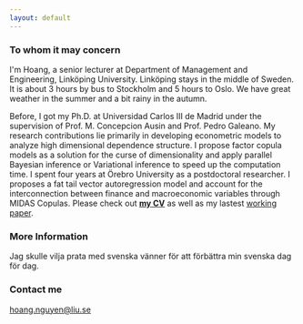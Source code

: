 ```yaml
---
layout: default
---
```


### To whom it may concern

I'm Hoang, a senior lecturer at Department of Management and Engineering, Linköping University. Linköping stays in the middle of Sweden. It is about 3 hours by bus to Stockholm and 5 hours to Oslo. We have great weather in the summer and a bit rainy in the autumn. 

Before, I got my Ph.D. at Universidad Carlos III de Madrid under the supervision of Prof. M. Concepcion Ausin and Prof. Pedro Galeano. My research contributions lie primarily in developing econometric models to analyze high dimensional dependence structure. I propose factor copula models as a solution for the curse of dimensionality and apply parallel Bayesian inference or Variational inference to speed up the computation time. 
I spent four years at Örebro University as a postdoctoral researcher. I proposes a fat tail vector autoregression model and account for the interconnection between finance and macroeconomic variables through MIDAS Copulas. Please check out [**my CV**](https://hoanguc3m.github.io/Talk/cv2023_norm.pdf) as well as my lastest [working paper](https://www.oru.se/globalassets/oru-sv/institutioner/hh/workingpapers/workingpapers2023/wp-7-2023.pdf).

<!---
![hoang@uc3m](https://raw.githubusercontent.com/hoanguc3m/hoanguc3m.github.io/master/images/photo1.jpg)
-->

### More Information

Jag skulle vilja prata med svenska vänner för att förbättra min svenska dag för dag.

### Contact me

[hoang.nguyen@liu.se](mailto:hoang.nguyen@liu.se)
